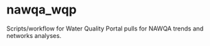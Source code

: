 # nawqa_wqp
Scripts/workflow for Water Quality Portal pulls for NAWQA trends and networks analyses.
